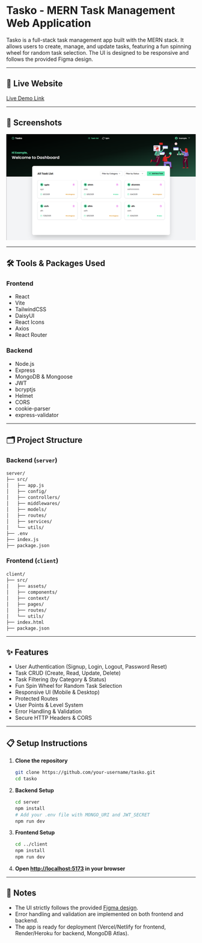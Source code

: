 # Tasko - MERN Task Management Web Application

Tasko is a full-stack task management app built with the MERN stack. It allows users to create, manage, and update tasks, featuring a fun spinning wheel for random task selection. The UI is designed to be responsive and follows the provided Figma design.

---

## 🚀 Live Website

[Live Demo Link](https://tasko-alpha.vercel.app/login)

---

## 📸 Screenshots

![Tasko Dashboard](./ss.png)

---

## 🛠️ Tools & Packages Used

### Frontend
- React
- Vite
- TailwindCSS
- DaisyUI
- React Icons
- Axios
- React Router

### Backend
- Node.js
- Express
- MongoDB & Mongoose
- JWT
- bcryptjs
- Helmet
- CORS
- cookie-parser
- express-validator

---

## 🗂️ Project Structure

### Backend (`server`)
```
server/
├── src/
│   ├── app.js
│   ├── config/
│   ├── controllers/
│   ├── middlewares/
│   ├── models/
│   ├── routes/
│   ├── services/
│   └── utils/
├── .env
├── index.js
├── package.json
```

### Frontend (`client`)
```
client/
├── src/
│   ├── assets/
│   ├── components/
│   ├── context/
│   ├── pages/
│   ├── routes/
│   └── utils/
├── index.html
├── package.json
```

---

## ✨ Features

- User Authentication (Signup, Login, Logout, Password Reset)
- Task CRUD (Create, Read, Update, Delete)
- Task Filtering (by Category & Status)
- Fun Spin Wheel for Random Task Selection
- Responsive UI (Mobile & Desktop)
- Protected Routes
- User Points & Level System
- Error Handling & Validation
- Secure HTTP Headers & CORS

---

## 📋 Setup Instructions

1. **Clone the repository**
   ```sh
   git clone https://github.com/your-username/tasko.git
   cd tasko
   ```

2. **Backend Setup**
   ```sh
   cd server
   npm install
   # Add your .env file with MONGO_URI and JWT_SECRET
   npm run dev
   ```

3. **Frontend Setup**
   ```sh
   cd ../client
   npm install
   npm run dev
   ```

4. **Open [http://localhost:5173](http://localhost:5173) in your browser**

---

## 📝 Notes

- The UI strictly follows the provided [Figma design](https://www.figma.com/design/5iMEaU0uMrI5AWsAxHfkba/fives_m32220_FO2186F5A8386--Copy-?node-id=17945-20444&m=dev).
- Error handling and validation are implemented on both frontend and backend.
- The app is ready for deployment (Vercel/Netlify for frontend, Render/Heroku for backend, MongoDB Atlas).

